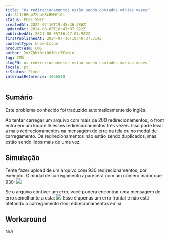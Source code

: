 ```yaml
---
title: "Os redirecionamentos estão sendo contados várias vezes"
id: 51JfHBdp72duH5cBWMYl0t
status: PUBLISHED
createdAt: 2024-07-16T19:48:36.586Z
updatedAt: 2024-08-05T16:47:07.922Z
publishedAt: 2024-08-05T16:47:07.922Z
firstPublishedAt: 2024-07-16T19:48:37.314Z
contentType: knownIssue
productTeam: CMS
author: 2mXZkbi0oi061KicTExNjo
tag: CMS
slugEN: os-redirecionamentos-estao-sendo-contados-varias-vezes
locale: pt
kiStatus: Fixed
internalReference: 1066548
---
```


## Sumário

<div class="alert alert-info">
  <p>Este problema conhecido foi traduzido automaticamente do inglês.</p>
</div>


Ao tentar carregar um arquivo com mais de 200 redirecionamentos, o front entra em um loop e lê esses redirecionamentos três vezes. Isso pode levar a mais redirecionamentos na mensagem de erro na tela ou no modal de carregamento. Os redirecionamentos não estão sendo duplicados, mas estão sendo lidos mais de uma vez.

## Simulação


Tente fazer upload de um arquivo com 930 redirecionamentos, por exemplo. O modal de carregamento aparecerá com um número maior que 930:
 ![](https://vtexhelp.zendesk.com/attachments/token/vypbPdcFp4KtjVvI5rL4tHQXU/?name=image.png)

Se o arquivo contiver um erro, você poderá encontrar uma mensagem de erro semelhante a esta:
 ![](https://vtexhelp.zendesk.com/collaboration/graphql/attachments/download/s3-145778c5-53eb-4002-9b91-1b43f7394896/image.png)
Esse é apenas um erro frontal e não está afetando o carregamento dos redirecionamentos em si

## Workaround


N/A





